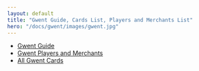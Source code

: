 ```yaml
---
layout: default
title: "Gwent Guide, Cards List, Players and Merchants List"
hero: "/docs/gwent/images/gwent.jpg"
---
```

* [Gwent Guide](./guide)
* [Gwent Players and Merchants](./npcs/)
* [All Gwent Cards](./cards/)
